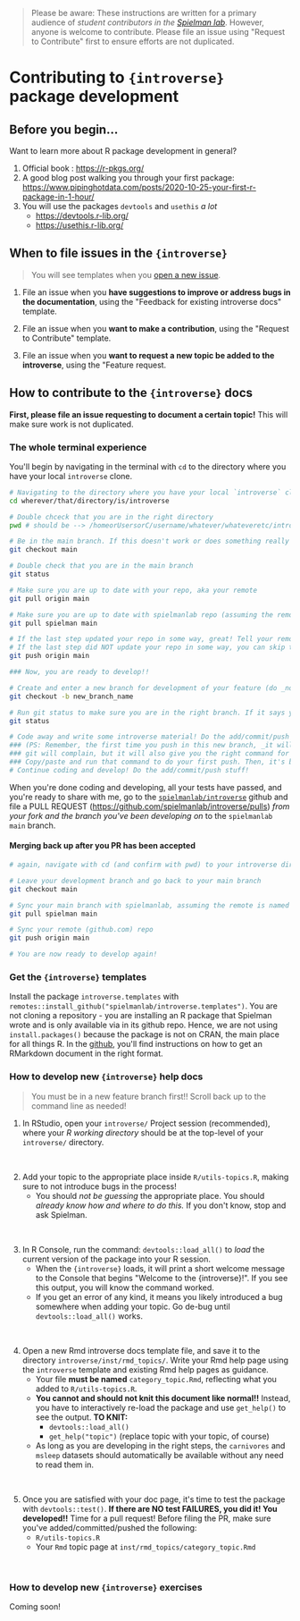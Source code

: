 > Please be aware: These instructions are written for a primary audience of _student contributors in the [Spielman lab](https://spielmanlab.github.io/)_. However, anyone is welcome to contribute. Please file an issue using "Request to Contribute" first to ensure efforts are not duplicated.
 
# Contributing to `{introverse}` package development

## Before you begin...

Want to learn more about R package development in general? 

1. Official book : https://r-pkgs.org/
2. A good blog post walking you through your first package: https://www.pipinghotdata.com/posts/2020-10-25-your-first-r-package-in-1-hour/
3. You will use the packages `devtools` and `usethis` _a lot_
    + https://devtools.r-lib.org/
    + https://usethis.r-lib.org/



## When to file issues in the `{introverse}`

> You will see templates when you [open a new issue](https://github.com/spielmanlab/introverse/issues/new/choose).


1. File an issue when you **have suggestions to improve or address bugs in the documentation**, using the "Feedback for existing introverse docs" template.

2. File an issue when you **want to make a contribution**, using the "Request to Contribute" template. 

3. File an issue when you **want to request a new topic be added to the introverse**, using the "Feature request.
  


## How to contribute to the `{introverse}` docs

**First, please file an issue requesting to document a certain topic!** This will make sure work is not duplicated. 

### The whole terminal experience

You'll begin by navigating in the terminal with `cd` to the directory where you have your local `introverse` clone.


```bash
# Navigating to the directory where you have your local `introverse` clone. 
cd wherever/that/directory/is/introverse 

# Double chceck that you are in the right directory
pwd # should be --> /homeorUsersorC/username/whatever/whateveretc/introverse  <-- this !!

# Be in the main branch. If this doesn't work or does something really odd, reach out for help. Do not proceed!
git checkout main

# Double check that you are in the main branch
git status

# Make sure you are up to date with your repo, aka your remote
git pull origin main

# Make sure you are up to date with spielmanlab repo (assuming the remote is named `spielman`)
git pull spielman main

# If the last step updated your repo in some way, great! Tell your remote about it 
# If the last step did NOT update your repo in some way, you can skip this line, but it will not hurt if you do run it!
git push origin main

### Now, you are ready to develop!! 

# Create and enter a new branch for development of your feature (do _not_ use new_branch_name)
git checkout -b new_branch_name

# Run git status to make sure you are in the right branch. If it says your new branch's name, you are good to go!
git status

# Code away and write some introverse material! Do the add/commit/push stuff!
### (PS: Remember, the first time you push in this new branch, _it will not work_! 
### git will complain, but it will also give you the right command for how to fix it. 
### Copy/paste and run that command to do your first push. Then, it's back to normal.
# Continue coding and develop! Do the add/commit/push stuff!
```

When you're done coding and developing, all your tests have passed, and you're ready to share with me, go to the [`spielmanlab/introverse`](https://github.com/spielmanlab/introverse) github and file a PULL REQUEST (https://github.com/spielmanlab/introverse/pulls) _from your fork and the branch you've been developing on_ to the `spielmanlab` `main` branch. 

#### Merging back up after you PR has been accepted

```bash
# again, navigate with cd (and confirm with pwd) to your introverse directory

# Leave your development branch and go back to your main branch
git checkout main

# Sync your main branch with spielmanlab, assuming the remote is named spielman. 
git pull spielman main

# Sync your remote (github.com) repo
git push origin main

# You are now ready to develop again!
```

### Get the `{introverse}` templates

Install the package `introverse.templates` with `remotes::install_github("spielmanlab/introverse.templates")`. You are not cloning a repository - you are installing an R package that Spielman wrote and is only available via in its github repo. Hence, we are not using `install.packages()` because the package is not on CRAN, the main place for all things R. In the [github](https://github.com/spielmanlab/introverse.templates), you'll find instructions on how to get an RMarkdown document in the right format. 


### How to develop new `{introverse}` help docs

> You must be in a new feature branch first!! Scroll back up to the command line as needed! 


1. In RStudio, open your `introverse/` Project session (recommended), where your *R working directory* should be at the top-level of your `introverse/` directory.

<br>

2. Add your topic to the appropriate place inside `R/utils-topics.R`, making sure to not introduce bugs in the process!
    + You should _not be guessing_ the appropriate place. You should _already know how and where to do this._ If you don't know, stop and ask Spielman.

<br>

  
3. In R Console, run the command: `devtools::load_all()` to _load_ the current version of the package into your R session. 
    + When the `{introverse}` loads, it will print a short welcome message to the Console that begins "Welcome to the {introverse}!". If you see this output, you will know the command worked.
    + If you get an error of any kind, it means you likely introduced a bug somewhere when adding your topic. Go de-bug until `devtools::load_all()` works.

<br>


4. Open a new Rmd introverse docs template file, and save it to the directory `introverse/inst/rmd_topics/`. Write your Rmd help page using the `introverse` template and existing Rmd help pages as guidance. 
    + Your file **must be named** `category_topic.Rmd`, reflecting what you added to `R/utils-topics.R`.
    + **You cannot and should not knit this document like normal!!** Instead, you have to interactively re-load the package and use `get_help()` to see the output. **TO KNIT:**
        + `devtools::load_all()`
        + `get_help("topic")` (replace topic with your topic, of course)
    + As long as you are developing in the right steps, the `carnivores` and `msleep` datasets should automatically be available without any need to read them in.

<br>


5. Once you are satisfied with your doc page, it's time to test the package with `devtools::test()`. **If there are NO test FAILURES, you did it! You developed!!** Time for a pull request! Before filing the PR, make sure you've added/committed/pushed the following:
     + `R/utils-topics.R`
     + Your `Rmd` topic page at `inst/rmd_topics/category_topic.Rmd`

<br>


### How to develop new `{introverse}` exercises

Coming soon!








